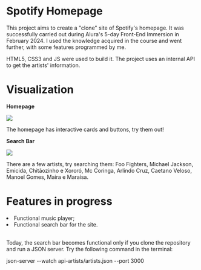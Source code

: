 <h1> Spotify Homepage </h1>
<p> This project aims to create a "clone" site of Spotify's homepage. 
  It was successfully carried out during Alura's 5-day Front-End Immersion in February 2024. 
  I used the knowledge acquired in the course and went further, with some features programmed by me.</p>

<p> HTML5, CSS3 and JS were used to build it. The project uses an internal API to get the artists' information.</p>

<h1> Visualization </h1>
<p><b>Homepage</b></p>
<img src= "https://github.com/Doardot/spotify-home/assets/142540669/f23be284-c3e4-4672-80c6-738e7ee098e5" >
<p>The homepage has interactive cards and buttons, try them out!</p>

<p><b>Search Bar</b></p>
<img src= "https://github.com/Doardot/spotify-home/assets/142540669/8384130b-86bb-489f-ae9b-ec02a8e9bb1c" >
<p>There are a few artists, try searching them:
Foo Fighters, Michael Jackson, Emicida, Chitãozinho e Xororó, Mc Coringa, Arlindo Cruz, Caetano Veloso, Manoel Gomes, Maira e Maraisa.</p>

<h1> Features in progress </h1>

<li>Functional music player;</li>
<li>Functional search bar for the site.</li> 
<br>
<p>Today, the search bar becomes functional only if you clone the repository and run a JSON server.
  Try the following command in the terminal: </p>
<p>json-server --watch api-artists/artists.json --port 3000</p>
